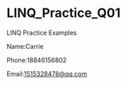 # LINQ_Practice_Q01
LINQ Practice Examples

Name:Carrie

Phone:18846156802

Email:1515328478@qq.com
